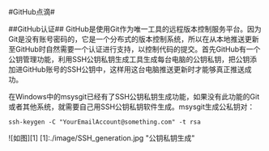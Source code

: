 #GitHub点滴#

##GitHub认证##
GitHub是使用Git作为唯一工具的远程版本控制服务平台。因为Git是没有账号密码的，它是一个分布式的版本控制系统，所以在从本地推送更新至GitHub时自然需要一个认证进行支持，以控制代码的提交。首先GitHub有一个公钥管理功能，利用SSH公钥私钥生成工具生成每台电脑的公钥私钥，把公钥添加进GitHub账号的SSH公钥中，这样用这台电脑推送更新时才能够真正推送成功。

在Windows中的msysgit已经有了SSH公钥私钥生成功能，如果没有此功能的Git或者其他系统，就需要自己用SSH公钥私钥软件生成。msysgit生成公私钥对：

    ssh-keygen -C "YourEmailAccount@something.com" -t rsa

![如图][1]
[1]:./image/SSH_generation.jpg "公钥私钥生成"

